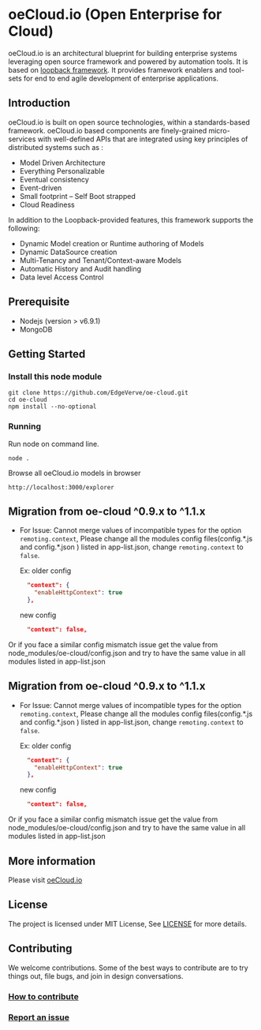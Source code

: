 <!--
©2015-2016 EdgeVerve Systems Limited (a fully owned Infosys subsidiary), Bangalore, India. All Rights Reserved.
-->
# oeCloud.io (Open Enterprise for Cloud)

oeCloud.io is an architectural blueprint for building enterprise systems leveraging open source framework and powered by automation tools. It is based on [loopback framework](https://github.com/strongloop/loopback). 
It provides framework enablers and tool-sets for end to end agile development of enterprise applications.

## Introduction
oeCloud.io is built on open source technologies, within a standards-based framework. oeCloud.io based components are finely-grained micro-services with well-defined APIs that are integrated using key principles of distributed systems such as :

* Model Driven Architecture
* Everything Personalizable
* Eventual consistency
* Event-driven
* Small footprint – Self Boot strapped
* Cloud Readiness

In addition to the Loopback-provided features, this framework supports the following:

* Dynamic Model creation or Runtime authoring of Models
* Dynamic DataSource creation
* Multi-Tenancy and Tenant/Context-aware Models
* Automatic History and Audit handling
* Data level Access Control

## Prerequisite

* Nodejs (version > v6.9.1)
* MongoDB

## Getting Started

### Install this node module 
```
git clone https://github.com/EdgeVerve/oe-cloud.git 
cd oe-cloud
npm install --no-optional
```

### Running

Run node on command line.

```
node .
```

Browse all oeCloud.io models in browser 

```
http://localhost:3000/explorer
```

## Migration from oe-cloud ^0.9.x to ^1.1.x
* For Issue: Cannot merge values of incompatible types for the option `remoting.context`, Please change all the modules config files(config.\*.js and config.\*.json ) listed in app-list.json, change `remoting.context` to `false`.

  Ex: older config
  
  ``` json
    "context": {
      "enableHttpContext": true
    },
  ```

  new config

  ``` json
    "context": false,
  ```
Or if you face a similar config mismatch issue get the value from node_modules/oe-cloud/config.json and try to have the same value in all modules listed in app-list.json

## Migration from oe-cloud ^0.9.x to ^1.1.x
* For Issue: Cannot merge values of incompatible types for the option `remoting.context`, Please change all the modules config files(config.\*.js and config.\*.json ) listed in app-list.json, change `remoting.context` to `false`.

  Ex: older config
  
  ``` json
    "context": {
      "enableHttpContext": true
    },
  ```

  new config

  ``` json
    "context": false,
  ```
Or if you face a similar config mismatch issue get the value from node_modules/oe-cloud/config.json and try to have the same value in all modules listed in app-list.json

## More information

Please visit [oeCloud.io](https://www.oecloud.io)

## License
The project is licensed under MIT License, See [LICENSE](./LICENSE) for more details.

## Contributing
We welcome contributions. Some of the best ways to contribute are to try things out, file bugs, and join in design conversations. 

### [How to contribute](./CONTRIBUTION.md)

### [Report an issue](https://github.com/EdgeVerve/oe-cloud/issues)
